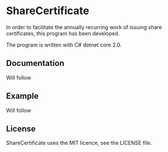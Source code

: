 # ShareCertificate

In order to facilitate the annually recurring work of issuing share certificates, this program has been developed.

The program is written with C# dotnet core 2.0.

## Documentation

Will follow

## Example

Will follow

## License

ShareCertificate uses the MIT licence, see the LICENSE file.